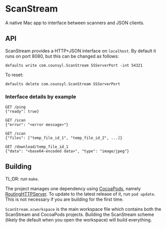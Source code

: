 # ScanStream
A native Mac app to interface between scanners and JSON clients.

## API

ScanStream provides a HTTP+JSON interface on `localhost`. By default it runs on port 8080, but this can be changed as follows:

    defaults write com.counsyl.ScanStream SSServerPort -int 54321

To reset:

    defaults delete com.counsyl.ScanStream SSServerPort

### Interface details by example

    GET /ping
    {"ready": true}

    GET /scan
    {"error": "<error message>"}

    GET /scan
    {"files": ["temp_file_id_1", "temp_file_id_2", ...]}

    GET /download/temp_file_id_1
    {"data": "<base64-encoded data>", "type": "image/jpeg"}

## Building

TL;DR: run `make`.

The project manages one dependency using [CocoaPods](http://cocoapods.org/), namely [RoutingHTTPServer](http://cocoadocs.org/docsets/RoutingHTTPServer/). To update to the latest release of it, run `pod update`. This is not necessary if you are building for the first time.

`ScanStream.xcworkspace` is the main workspace file which contains both the ScanStream and CocoaPods projects. Building the ScanStream scheme (likely the default when you open the workspace) will build everything.
